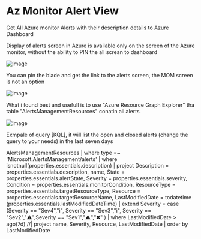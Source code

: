 # Az Monitor Alert View
Get All Azure monitor Alerts  with their description details to Azure Dashboard


Display of alerts screen in Azure is available only on the screen of the Azure monitor, without the ability to PIN the all screan to dashboard 

![image](https://user-images.githubusercontent.com/24368496/135747723-2127fbe5-bfaa-4f58-b495-6a60f7e15165.png)

You can pin the blade and get the link to the alerts screen, the MOM screen is not an option

![image](https://user-images.githubusercontent.com/24368496/135748520-f1b657fd-a587-4eea-8cb8-28f5653187af.png)

What i found best and usefull is to use "Azure Resource Graph Explorer" tha table "AlertsManagementResources" conatin all alerts

![image](https://user-images.githubusercontent.com/24368496/135749912-504dd3eb-ffa9-4b5f-9e74-2823c368b28f.png)

Exmpale of query [KQL], it will list the open and closed alerts (change the query to your needs) in the last seven days

AlertsManagementResources
| where type =~ 'Microsoft.AlertsManagement/alerts'
| where isnotnull(properties.essentials.description)
| project Description = properties.essentials.description, name, State = properties.essentials.alertState, Severity = properties.essentials.severity, Condition = properties.essentials.monitorCondition, ResourceType = properties.essentials.targetResourceType, Resource = properties.essentials.targetResourceName, LastModifiedDate = todatetime (properties.essentials.lastModifiedDateTime)
| extend Severity = case (Severity == "Sev4","ℹ️", Severity == "Sev3","ℹ️", Severity == "Sev2","⚠️",Severity == "Sev1","⚠️","❌" )
| where LastModifiedDate > ago(7d)
//| project name, Severity, Resource, LastModifiedDate
| order by LastModifiedDate


